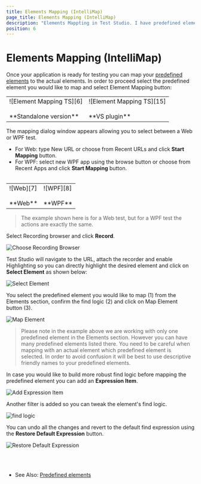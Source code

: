 ```yaml
---
title: Elements Mapping (IntelliMap)
page_title: Elements Mapping (IntelliMap)
description: "Elements Mappting in Test Studio. I have predefined elements in a mockup application - how to map these to the actual application in Test Studio"
position: 6
---
```

# Elements Mapping (IntelliMap)

Once your application is ready for testing you can map your <a href="/features/elements-explorer/predefined-elements" target="_blank">predefined elements</a> to the actual elements. In order to proceed select the predefined element you would like to map and select Element Mapping button:

<table id="no-table">
	<tr>
		<td>![Element Mapping TS][6] <br><br>**Standalone version**</td>
		<td>![Element Mapping TS][15] <br><br>**VS plugin**</td>
	</tr>
<table>

The mapping dialog window appears allowing you to select between a Web or WPF test.

* For Web: type New URL or choose from Recent URLs and click **Start Mapping** button. 
* For WPF: select new WPF app using the browse button or choose from Recent Apps and click **Start Mapping** button.

<table id="no-table">
<tr>
<td>![Web][7] <br><br>**Web**</td>
<td>![WPF][8] <br><br>**WPF**</td>
<tr>
<table>

> The example shown here is for a Web test, but for a WPF test the actions are exactly the same.

Select Recording browser and click **Record**.

![Choose Recording Browser][9]

Test Studio will navigate to the URL, attach the recorder and enable Highlighting so you can directly highlight the desired element and click on **Select Element** as shown below:

![Select Element][10]

You select the predefined element you would like to map (1) from the Elements section, confirm the find logic (2) and click on Map Element button (3).

![Map Element][11]

> Please note in the example above we are working with only one predefined element in the Elements section. However you can have many predefined elements listed there. You need to be careful when mapping with an actual element which predefined element is selected. In order to avoid confusion it will be best to use descriptive friendly names to your predefined elements.

In case you would like to build more robust find logic before mapping the predefined element you can add an **Expression Item**.

![Add Expression Item][12]

Another filter is added so you can tweak the element's find logic.

![find logic][13]

You can undo all the changes and revert to the default find expression using the **Restore Default Expression** button.

![Restore Default Expression][14]

<br>
<br>

* See Also: <a href="/features/elements-explorer/predefined-elements" target="_blank">Predefined elements</a>

[6]: /img/features/elements-explorer/element-mapping/fig6.png
[7]: /img/features/elements-explorer/element-mapping/fig7.png
[8]: /img/features/elements-explorer/element-mapping/fig8.png
[9]: /img/features/elements-explorer/element-mapping/fig9.png
[10]: /img/features/elements-explorer/element-mapping/fig10.png
[11]: /img/features/elements-explorer/element-mapping/fig11.png
[12]: /img/features/elements-explorer/element-mapping/fig12.png
[13]: /img/features/elements-explorer/element-mapping/fig13.png
[14]: /img/features/elements-explorer/element-mapping/fig14.png
[15]: /img/features/elements-explorer/element-mapping/fig15.png
